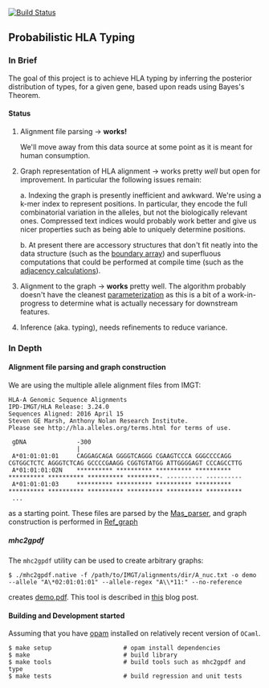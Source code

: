 [![Build Status](https://travis-ci.org/hammerlab/prohlatype.svg?branch=master)](https://travis-ci.org/hammerlab/prohlatype)

Probabilistic HLA Typing
------------------------

### In Brief

The goal of this project is to achieve HLA typing by inferring the posterior distribution of types, for a given gene, based upon reads using Bayes's Theorem.

#### Status

  1. Alignment file parsing -> **works!**

     We'll move away from this data source at some point as it is meant for human consumption.

  2. Graph representation of HLA alignment -> works pretty _well_ but open for
     improvement. In particular the following issues remain:

     a. Indexing the graph is presently inefficient and awkward. We're using a
        k-mer index to represent positions. In particular, they encode the full
        combinatorial variation in the alleles, but not the biologically
        relevant ones. Compressed text indices would probably work better and
        give us nicer properties such as being able to uniquely determine
        positions.

     b. At present there are accessory structures that don't fit neatly into
        the data structure (such as the [boundary array](src/lib/ref_graph.ml#L108))
        and superfluous computations that could be performed at compile time
        (such as the [adjacency calculations](src/lib/ref_graph.ml#L1445)).

  3. Alignment to the graph -> **works** pretty well.
     The algorithm probably doesn't have the cleanest
     [parameterization](src/lib/alignment.ml#L105) as this is a bit of a
     work-in-progress to determine what is actually necessary for downstream
     features.

  4. Inference (aka. typing), needs refinements to reduce variance.


### In Depth

#### Alignment file parsing and graph construction

We are using the multiple allele alignment files from IMGT:

```
HLA-A Genomic Sequence Alignments
IPD-IMGT/HLA Release: 3.24.0
Sequences Aligned: 2016 April 15
Steven GE Marsh, Anthony Nolan Research Institute.
Please see http://hla.alleles.org/terms.html for terms of use.

 gDNA              -300
                   |
 A*01:01:01:01     CAGGAGCAGA GGGGTCAGGG CGAAGTCCCA GGGCCCCAGG CGTGGCTCTC AGGGTCTCAG GCCCCGAAGG CGGTGTATGG ATTGGGGAGT CCCAGCCTTG
 A*01:01:01:02N    ********** ********** ********** ********** ********** ********** ********** *********- ---------- ----------
 A*01:01:01:03     ********** ********** ********** ********** ********** ********** ********** ********** ********** **********
 ...

```

as a starting point. These files are parsed by the [Mas_parser](src/lib/mas_parser.mli), and graph construction is performed in [Ref_graph](src/lib/ref_graph.ml)


##### mhc2gpdf

The `mhc2gpdf` utility can be used to create arbitrary graphs:

```
$ ./mhc2gpdf.native -f /path/to/IMGT/alignments/dir/A_nuc.txt -o demo --allele "A\*02:01:01:01" --allele-regex "A\\*11:" --no-reference
```

creates [demo.pdf](demo/demo.pdf).
This tool is described in [this](http://www.hammerlab.org/2016/11/01/graph-visualizations-of-mhc-alleles/)
blog post.


#### Building and Development started

Assuming that you have [opam](http://opam.ocaml.org/) installed on relatively
recent version of `OCaml`.

```
$ make setup                    # opam install dependencies
$ make                          # build library
$ make tools                    # build tools such as mhc2gpdf and type
$ make tests                    # build regression and unit tests
```
